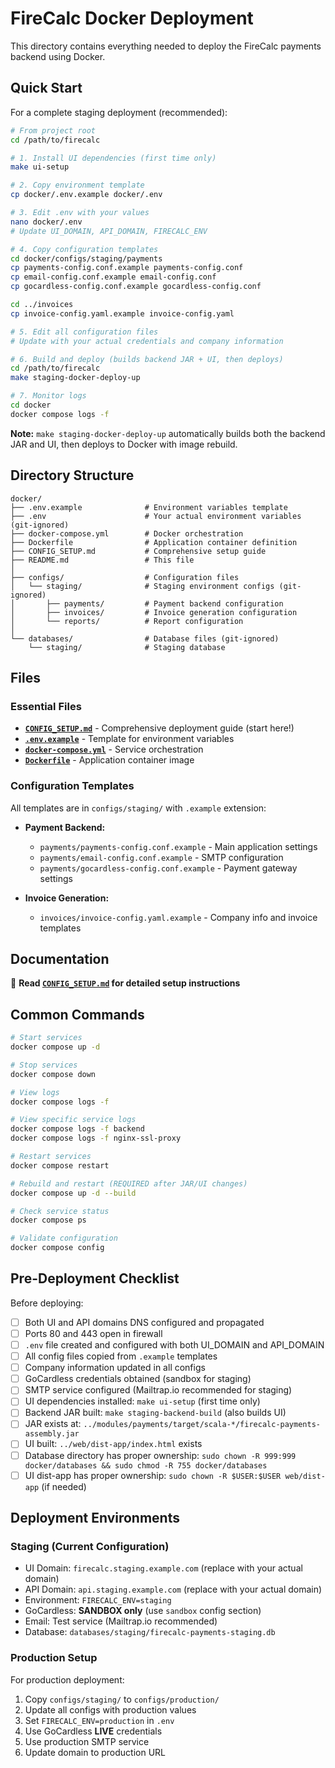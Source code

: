 
# FireCalc Docker Deployment

This directory contains everything needed to deploy the FireCalc payments backend using Docker.

## Quick Start

For a complete staging deployment (recommended):

```bash
# From project root
cd /path/to/firecalc

# 1. Install UI dependencies (first time only)
make ui-setup

# 2. Copy environment template
cp docker/.env.example docker/.env

# 3. Edit .env with your values
nano docker/.env
# Update UI_DOMAIN, API_DOMAIN, FIRECALC_ENV

# 4. Copy configuration templates
cd docker/configs/staging/payments
cp payments-config.conf.example payments-config.conf
cp email-config.conf.example email-config.conf
cp gocardless-config.conf.example gocardless-config.conf

cd ../invoices
cp invoice-config.yaml.example invoice-config.yaml

# 5. Edit all configuration files
# Update with your actual credentials and company information

# 6. Build and deploy (builds backend JAR + UI, then deploys)
cd /path/to/firecalc
make staging-docker-deploy-up

# 7. Monitor logs
cd docker
docker compose logs -f
```

**Note:** `make staging-docker-deploy-up` automatically builds both the backend JAR and UI, then deploys to Docker with image rebuild.

## Directory Structure

```
docker/
├── .env.example              # Environment variables template
├── .env                      # Your actual environment variables (git-ignored)
├── docker-compose.yml        # Docker orchestration
├── Dockerfile                # Application container definition
├── CONFIG_SETUP.md           # Comprehensive setup guide
├── README.md                 # This file
│
├── configs/                  # Configuration files
│   └── staging/              # Staging environment configs (git-ignored)
│       ├── payments/         # Payment backend configuration
│       ├── invoices/         # Invoice generation configuration
│       └── reports/          # Report configuration
│
└── databases/                # Database files (git-ignored)
    └── staging/              # Staging database
```

## Files

### Essential Files

- **[`CONFIG_SETUP.md`](./CONFIG_SETUP.md)** - Comprehensive deployment guide (start here!)
- **[`.env.example`](./.env.example)** - Template for environment variables
- **[`docker-compose.yml`](./docker-compose.yml)** - Service orchestration
- **[`Dockerfile`](./Dockerfile)** - Application container image

### Configuration Templates

All templates are in `configs/staging/` with `.example` extension:

- **Payment Backend:**
  - `payments/payments-config.conf.example` - Main application settings
  - `payments/email-config.conf.example` - SMTP configuration
  - `payments/gocardless-config.conf.example` - Payment gateway settings

- **Invoice Generation:**
  - `invoices/invoice-config.yaml.example` - Company info and invoice templates

## Documentation

📖 **Read [`CONFIG_SETUP.md`](./CONFIG_SETUP.md) for detailed setup instructions**

## Common Commands

```bash
# Start services
docker compose up -d

# Stop services
docker compose down

# View logs
docker compose logs -f

# View specific service logs
docker compose logs -f backend
docker compose logs -f nginx-ssl-proxy

# Restart services
docker compose restart

# Rebuild and restart (REQUIRED after JAR/UI changes)
docker compose up -d --build

# Check service status
docker compose ps

# Validate configuration
docker compose config
```

## Pre-Deployment Checklist

Before deploying:

- [ ] Both UI and API domains DNS configured and propagated
- [ ] Ports 80 and 443 open in firewall
- [ ] `.env` file created and configured with both UI_DOMAIN and API_DOMAIN
- [ ] All config files copied from `.example` templates
- [ ] Company information updated in all configs
- [ ] GoCardless credentials obtained (sandbox for staging)
- [ ] SMTP service configured (Mailtrap.io recommended for staging)
- [ ] UI dependencies installed: `make ui-setup` (first time only)
- [ ] Backend JAR built: `make staging-backend-build` (also builds UI)
- [ ] JAR exists at: `../modules/payments/target/scala-*/firecalc-payments-assembly.jar`
- [ ] UI built: `../web/dist-app/index.html` exists
- [ ] Database directory has proper ownership: `sudo chown -R 999:999 docker/databases && sudo chmod -R 755 docker/databases`
- [ ] UI dist-app has proper ownership: `sudo chown -R $USER:$USER web/dist-app` (if needed)

## Deployment Environments

### Staging (Current Configuration)

- UI Domain: `firecalc.staging.example.com` (replace with your actual domain)
- API Domain: `api.staging.example.com` (replace with your actual domain)
- Environment: `FIRECALC_ENV=staging`
- GoCardless: **SANDBOX only** (use `sandbox` config section)
- Email: Test service (Mailtrap.io recommended)
- Database: `databases/staging/firecalc-payments-staging.db`

### Production Setup

For production deployment:
1. Copy `configs/staging/` to `configs/production/`
2. Update all configs with production values
3. Set `FIRECALC_ENV=production` in `.env`
4. Use GoCardless **LIVE** credentials
5. Use production SMTP service
6. Update domain to production URL